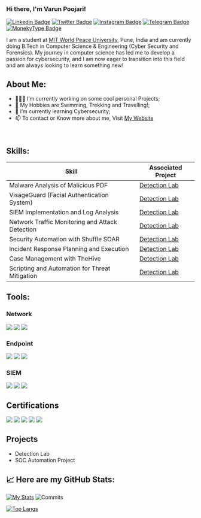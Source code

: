 ### Hi there, I'm Varun Poojari!

[![Linkedin Badge](https://img.shields.io/badge/-LinkedIn-0e76a8?style=for-the-badge&logo=Linkedin&logoColor=white)]((https://www.linkedin.com/in/varunpoojari50/))
[![Twitter Badge](https://img.shields.io/badge/-Twitter-00acee?style=for-the-badge&logo=Twitter&logoColor=white)]((https://twitter.com/itsVarunPujary))
[![Instagram Badge](https://img.shields.io/badge/-Instagram-e4405f?style=for-the-badge&logo=Instagram&logoColor=white)](https://www.instagram.com/thevarunpujari/)
[![Telegram Badge](https://img.shields.io/badge/-Telegram-0088cc?style=for-the-badge&logo=Telegram&logoColor=white)]()
[![MonekyType Badge](https://img.shields.io/badge/MonkeyType-Typing.Stats-rebeccapurple&?style=for-the-badge&logo=appveyor)]()



I am a student at [MIT World Peace University](https://mitwpu.edu.in/admissions), Pune, India and am currently doing B.Tech in Computer Science & Engineering (Cyber Security and Forensics). 
My journey in computer science has led me to develop a passion for cybersecurity, and I am now eager to transition into this field and am always looking to learn something new!

## About Me:

- 👨🏻‍💻 I’m currently working on some cool personal Projects;
- 👨 My Hobbies are Swimming, Trekking and Travelling!;
- 🚀 I’m currently learning Cybersecurity;
- 📫 To contact or Know more about me, Visit [My Website](https://bento.me/varunpoojari)


</br>


## Skills:

| Skill                                         | Associated Project         |
|-----------------------------------------------|----------------------------|
| Malware Analysis of Malicious PDF          | <a href="https://google.com">Detection Lab</a>|
| VisageGuard (Facial Authentication System)   | <a href="https://google.com">Detection Lab</a>|
| SIEM Implementation and Log Analysis          | <a href="https://google.com">Detection Lab</a>|
| Network Traffic Monitoring and Attack Detection | <a href="https://google.com">Detection Lab</a>|
| Security Automation with Shuffle SOAR         |<a href="https://google.com">Detection Lab</a>|
| Incident Response Planning and Execution      |<a href="https://google.com">Detection Lab</a>|
| Case Management with TheHive                  |<a href="https://google.com">Detection Lab</a>|
| Scripting and Automation for Threat Mitigation |<a href="https://google.com">Detection Lab</a>|


## Tools: 


### Network
<div>
    <img src="https://img.shields.io/badge/-Wireshark-1679A7?&style=for-the-badge&logo=Wireshark&logoColor=white" />
    <img src="https://img.shields.io/badge/-Suricata-EF3B2D?&style=for-the-badge&logo=Suricata&logoColor=white" />
    <img src="https://img.shields.io/badge/-Zeek-777BB4?&style=for-the-badge&logo=Zeek&logoColor=white" />
</div>

### Endpoint
<div>
    <img src="https://img.shields.io/badge/-Microsoft_Defender_for_Endpoint-00A4EF?&style=for-the-badge&logo=Microsoft&logoColor=white" />
    <img src="https://img.shields.io/badge/-Velociraptor-4B275F?&style=for-the-badge&logo=Velociraptor&logoColor=white" />
    <img src="https://img.shields.io/badge/-Qualys-4B275F?&style=for-the-badge&logo=Qualys&logoColor=white" />
</div>

### SIEM
<div>
    <img src="https://img.shields.io/badge/-Microsoft_Sentinel-0078D4?&style=for-the-badge&logo=Microsoft&logoColor=white" />
    <img src="https://img.shields.io/badge/-Splunk-000000?&style=for-the-badge&logo=Splunk&logoColor=white" />
    <img src="https://img.shields.io/badge/-Elastic-005571?&style=for-the-badge&logo=Elastic&logoColor=white" />
</div>

## Certifications
<div>
<img src="https://img.shields.io/badge/-CEH v12-FF0000?&style=for-the-badge&logo=EC-COUNCIL&logoColor=white" />
<img src="https://img.shields.io/badge/-NDE-007ACC?&style=for-the-badge&logo=EC-COUNCIL&logoColor=white" />
<img src="https://img.shields.io/badge/-EHE-4D4D4D?&style=for-the-badge&logo=EC-COUNCIL&logoColor=white" />
<img src="https://img.shields.io/badge/-DFE-006400?&style=for-the-badge&logo=EC-COUNCIL&Color=white" />
<img src="https://img.shields.io/badge/-Google Cybersecurity Professional-000080?&style=for-the-badge&logo=ECCOUNCIL&Color=white" />
</div>

## Projects
- Detection Lab
- SOC Automation Project


## 📈 Here are my GitHub Stats:

[![My Stats](https://github-readme-stats.vercel.app/api?username=Varunpoojari&show_icons=true&theme=material-palenight)](https://github.com/anuraghazra/github-readme-stats)
![Commits](https://github-readme-streak-stats.herokuapp.com/?user=Varunpoojari&theme=material-palenight)

[![Top Langs](https://github-readme-stats.vercel.app/api/top-langs/?username=Varunpoojari&show_icons=true&theme=material-palenight&layout=pie)](https://github.com/anuraghazra/github-readme-stats)
